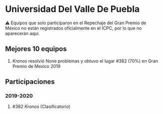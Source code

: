 # Universidad Del Valle De Puebla

:warning: Equipos que solo participaron en el Repechaje del Gran Premio de México no están registrados oficialmente en el ICPC, por lo que no aparecerán aquí.

## Mejores 10 equipos

1. _Kronos_ resolvió None problemas y obtuvo el lugar #382 (70%) en Gran Premio de Mexico 2019

## Participaciones

### 2019-2020

1. #382 _Kronos_ (Clasificatorio)



